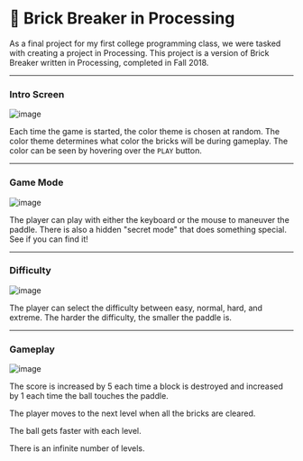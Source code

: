 # 🧱 Brick Breaker in Processing
 
As a final project for my first college programming class, we were tasked with creating a project in Processing. This project is a version of Brick Breaker written in Processing, completed in Fall 2018.

---
### Intro Screen
![image](https://user-images.githubusercontent.com/88569965/213895559-90086ca3-d804-400d-a4e5-d48899fed0b1.png)

Each time the game is started, the color theme is chosen at random. The color theme determines what color the bricks will be during gameplay. The color can be seen by hovering over the `PLAY` button.

---
### Game Mode
![image](https://user-images.githubusercontent.com/88569965/213895572-075c014d-3a80-4b59-a4e3-2c0559d35a5c.png)

The player can play with either the keyboard or the mouse to maneuver the paddle. There is also a hidden "secret mode" that does something special. See if you can find it!

---
### Difficulty
![image](https://user-images.githubusercontent.com/88569965/213895598-c5945cc9-e7bd-40e1-bb78-b1295e482418.png)

The player can select the difficulty between easy, normal, hard, and extreme. The harder the difficulty, the smaller the paddle is.

---
### Gameplay
![image](https://user-images.githubusercontent.com/88569965/213895645-d36a1d03-107e-4de2-87c6-38c1e88af414.png)

The score is increased by 5 each time a block is destroyed and increased by 1 each time the ball touches the paddle.

The player moves to the next level when all the bricks are cleared.

The ball gets faster with each level.

There is an infinite number of levels.
